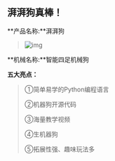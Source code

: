 ## 湃湃狗真棒！

 **产品名称:**湃湃狗
>![img](/pic/chi/216.png) 



**机械名称:**智能四足机械狗



**五大亮点：**

>①简单易学的Python编程语言
>
>②机器狗开源代码
>
>③海量教学视频
>
>④生机器狗
>
>⑤拓展性强、趣味玩法多